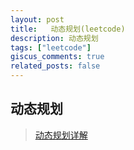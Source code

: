 ```yaml
---
layout: post
title:   动态规划(leetcode)
description: 动态规划
tags: ["leetcode"]
giscus_comments: true
related_posts: false
---
```

## 动态规划

> [动态规划详解](https://mp.weixin.qq.com/s/1V3aHVonWBEXlNUvK3S28w)